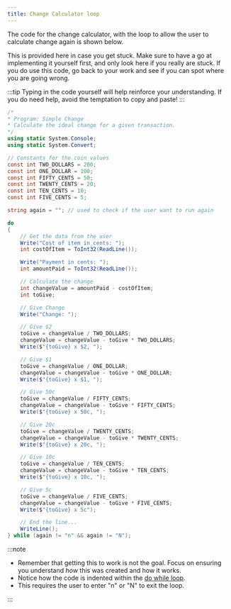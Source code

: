 ```yaml
---
title: Change Calculator loop
---
```


The code for the change calculator, with the loop to allow the user to calculate change again is shown below.

This is provided here in case you get stuck. Make sure to have a go at implementing it yourself first, and only look here if you really are stuck. If you do use this code, go back to your work and see if you can spot where you are going wrong.

:::tip
Typing in the code yourself will help reinforce your understanding.
If you do need help, avoid the temptation to copy and paste!
:::

```csharp
/*
* Program: Simple Change
* Calculate the ideal change for a given transaction.
*/
using static System.Console;
using static System.Convert;

// Constants for the coin values
const int TWO_DOLLARS = 200;
const int ONE_DOLLAR = 100;
const int FIFTY_CENTS = 50;
const int TWENTY_CENTS = 20;
const int TEN_CENTS = 10;
const int FIVE_CENTS = 5;

string again = ""; // used to check if the user want to run again

do
{
    // Get the data from the user
    Write("Cost of item in cents: ");
    int costOfItem = ToInt32(ReadLine());

    Write("Payment in cents: ");
    int amountPaid = ToInt32(ReadLine());

    // Calculate the change
    int changeValue = amountPaid - costOfItem;
    int toGive;

    // Give Change
    Write("Change: ");

    // Give $2
    toGive = changeValue / TWO_DOLLARS;
    changeValue = changeValue - toGive * TWO_DOLLARS;
    Write($"{toGive} x $2, ");

    // Give $1
    toGive = changeValue / ONE_DOLLAR;
    changeValue = changeValue - toGive * ONE_DOLLAR;
    Write($"{toGive} x $1, ");

    // Give 50c
    toGive = changeValue / FIFTY_CENTS;
    changeValue = changeValue - toGive * FIFTY_CENTS;
    Write($"{toGive} x 50c, ");

    // Give 20c
    toGive = changeValue / TWENTY_CENTS;
    changeValue = changeValue - toGive * TWENTY_CENTS;
    Write($"{toGive} x 20c, ");

    // Give 10c
    toGive = changeValue / TEN_CENTS;
    changeValue = changeValue - toGive * TEN_CENTS;
    Write($"{toGive} x 10c, ");

    // Give 5c
    toGive = changeValue / FIVE_CENTS;
    changeValue = changeValue - toGive * FIVE_CENTS;
    Write($"{toGive} x 5c");

    // End the line...
    WriteLine();
} while (again != "n" && again != "N");
```

:::note

- Remember that getting this to work is not the goal. Focus on ensuring you understand *how* this was created and how it works.
- Notice how the code is indented within the [do while loop](/book/part-1-instructions/3-control-flow/2-trailside/04-2-do-while).
- This requires the user to enter "n" or "N" to exit the loop.

:::
